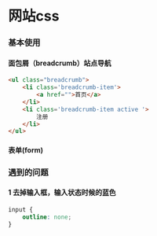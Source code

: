 # 网站css


### 基本使用

#### 面包屑（breadcrumb）站点导航

```html
<ul class="breadcrumb">
    <li class='breadcrumb-item'>
        <a href="">首页</a>
    </li>
    <li class='breadcrumb-item active '>
        注册
    </li>
</ul>
```

#### 表单(form)


### 遇到的问题
#### 1 去掉输入框，输入状态时候的蓝色
```css
input {
    outline: none;
}
```
